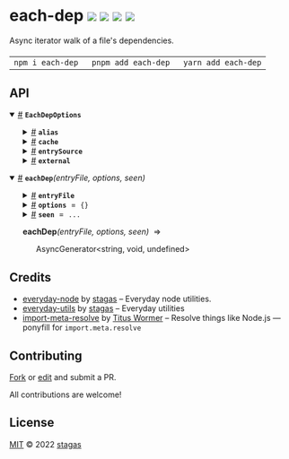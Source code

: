 <h1>
each-dep <a href="https://npmjs.org/package/each-dep"><img src="https://img.shields.io/badge/npm-v1.2.0-F00.svg?colorA=000"/></a> <a href="src"><img src="https://img.shields.io/badge/loc-95-FFF.svg?colorA=000"/></a> <a href="https://cdn.jsdelivr.net/npm/each-dep@1.2.0/dist/each-dep.min.js"><img src="https://img.shields.io/badge/brotli-1K-333.svg?colorA=000"/></a> <a href="LICENSE"><img src="https://img.shields.io/badge/license-MIT-F0B.svg?colorA=000"/></a>
</h1>

<p></p>

Async iterator walk of a file's dependencies.

<h4>
<table><tr><td title="Triple click to select and copy paste">
<code>npm i each-dep </code>
</td><td title="Triple click to select and copy paste">
<code>pnpm add each-dep </code>
</td><td title="Triple click to select and copy paste">
<code>yarn add each-dep</code>
</td></tr></table>
</h4>

## API

<p>  <details id="EachDepOptions$6" title="Interface" open><summary><span><a href="#EachDepOptions$6">#</a></span>  <code><strong>EachDepOptions</strong></code>    </summary>  <a href=""></a>  <ul>        <p>  <details id="alias$9" title="Property" ><summary><span><a href="#alias$9">#</a></span>  <code><strong>alias</strong></code>    </summary>  <a href=""></a>  <ul><p><span>Record</span>&lt;string, string&gt;</p>        </ul></details><details id="cache$10" title="Property" ><summary><span><a href="#cache$10">#</a></span>  <code><strong>cache</strong></code>    </summary>  <a href=""></a>  <ul><p><span>Map</span>&lt;string, {<p>  <details id="ids$13" title="Property" ><summary><span><a href="#ids$13">#</a></span>  <code><strong>ids</strong></code>    </summary>  <a href=""></a>  <ul><p>readonly     [  string, string  ]  []</p>        </ul></details><details id="source$12" title="Property" ><summary><span><a href="#source$12">#</a></span>  <code><strong>source</strong></code>    </summary>  <a href=""></a>  <ul><p>string</p>        </ul></details></p>}&gt;</p>        </ul></details><details id="entrySource$7" title="Property" ><summary><span><a href="#entrySource$7">#</a></span>  <code><strong>entrySource</strong></code>    </summary>  <a href=""></a>  <ul><p>string</p>        </ul></details><details id="external$8" title="Property" ><summary><span><a href="#external$8">#</a></span>  <code><strong>external</strong></code>    </summary>  <a href=""></a>  <ul><p>boolean</p>        </ul></details></p></ul></details><details id="eachDep$1" title="Function" open><summary><span><a href="#eachDep$1">#</a></span>  <code><strong>eachDep</strong></code><em>(entryFile, options, seen)</em>    </summary>  <a href=""></a>  <ul>    <p>    <details id="entryFile$3" title="Parameter" ><summary><span><a href="#entryFile$3">#</a></span>  <code><strong>entryFile</strong></code>    </summary>    <ul><p>string</p>        </ul></details><details id="options$4" title="Parameter" ><summary><span><a href="#options$4">#</a></span>  <code><strong>options</strong></code>  <span><span>&nbsp;=&nbsp;</span>  <code>{}</code></span>  </summary>    <ul><p><a href="#EachDepOptions$6">EachDepOptions</a></p>        </ul></details><details id="seen$5" title="Parameter" ><summary><span><a href="#seen$5">#</a></span>  <code><strong>seen</strong></code>  <span><span>&nbsp;=&nbsp;</span>  <code>...</code></span>  </summary>    <ul><p><span>Set</span>&lt;string&gt;</p>        </ul></details>  <p><strong>eachDep</strong><em>(entryFile, options, seen)</em>  &nbsp;=&gt;  <ul><span>AsyncGenerator</span>&lt;string, void, undefined&gt;</ul></p></p>    </ul></details></p>

## Credits

- [everyday-node](https://npmjs.org/package/everyday-node) by [stagas](https://github.com/stagas) &ndash; Everyday node utilities.
- [everyday-utils](https://npmjs.org/package/everyday-utils) by [stagas](https://github.com/stagas) &ndash; Everyday utilities
- [import-meta-resolve](https://npmjs.org/package/import-meta-resolve) by [Titus Wormer](https://wooorm.com) &ndash; Resolve things like Node.js — ponyfill for `import.meta.resolve`

## Contributing

[Fork](https://github.com/stagas/each-dep/fork) or [edit](https://github.dev/stagas/each-dep) and submit a PR.

All contributions are welcome!

## License

<a href="LICENSE">MIT</a> &copy; 2022 [stagas](https://github.com/stagas)
